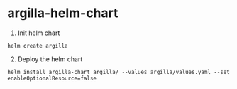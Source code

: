 # argilla-helm-chart

 1. Init helm chart 
 ```
 helm create argilla 
 ```

 2. Deploy the helm chart 
 ```
helm install argilla-chart argilla/ --values argilla/values.yaml --set enableOptionalResource=false
 ```